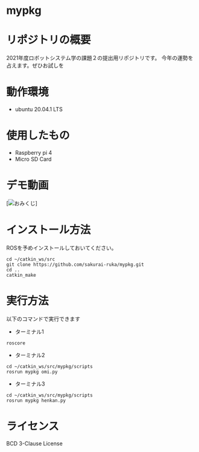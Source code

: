 # mypkg
# リポジトリの概要
2021年度ロボットシステム学の課題２の提出用リポジトリです。
今年の運勢を占えます。ぜひお試しを
# 動作環境
- ubuntu 20.04.1 LTS
# 使用したもの
- Raspberry pi 4
-  Micro SD Card
# デモ動画
[![おみくじ](https://www.youtube.com/watch?v=qE2sXgm62OQ&feature=youtu.be)]

# インストール方法
ROSを予めインストールしておいてください。
```
cd ~/catkin_ws/src
git clone https://github.com/sakurai-ruka/mypkg.git 
cd ..
catkin_make
```
# 実行方法
以下のコマンドで実行できます
- ターミナル1
```
roscore
```
- ターミナル2
```
cd ~/catkin_ws/src/mypkg/scripts
rosrun mypkg omi.py
```
- ターミナル3
```
cd ~/catkin_ws/src/mypkg/scripts
rosrun mypkg henkan.py
```
# ライセンス
BCD 3-Clause License
